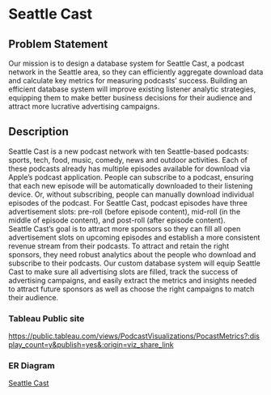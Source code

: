 # Seattle Cast

## Problem Statement
Our mission is to design a database system for Seattle Cast, a podcast network in the Seattle area, so they can efficiently aggregate download data and calculate key metrics for measuring podcasts’ success. Building an efficient database system will improve existing listener analytic strategies, equipping them to make better business decisions for their audience and attract more lucrative advertising campaigns. 

## Description
Seattle Cast is a new podcast network with ten Seattle-based podcasts: sports, tech, food, music, comedy, news and outdoor activities. Each of these podcasts already has multiple episodes available for download via Apple’s podcast application. People can subscribe to a podcast, ensuring that each new episode will be automatically downloaded to their listening device. Or, without subscribing, people can manually download individual episodes of the podcast. For Seattle Cast, podcast episodes have three advertisement slots: pre-roll (before episode content), mid-roll (in the middle of episode content), and post-roll (after episode content).   
Seattle Cast’s goal is to attract more sponsors so they can fill all open advertisement slots on upcoming episodes and establish a more consistent revenue stream from their podcasts. To attract and retain the right sponsors, they need robust analytics about the people who download and subscribe to their podcasts. Our custom database system will equip Seattle Cast to make sure all advertising slots are filled, track the success of advertising campaigns, and easily extract the metrics and insights needed to attract future sponsors as well as choose the right campaigns to match their audience. 

### Tableau Public site
https://public.tableau.com/views/PodcastVisualizations/PocastMetrics?:display_count=y&publish=yes&:origin=viz_share_link

### ER Diagram
[Seattle Cast](https://app.diagrams.net?lightbox=1&highlight=0000ff&edit=_blank&layers=1&nav=1#R7V1rc5u6Fv01mTn3QzKIhzEfnUfTniZtmrSnp%2FdLRzaKTYuRL%2BAm7q%2B%2FkpEwINk8bMAuZDJtkAHbWmtvbS32ls60q%2FnrrQ8Xs3tsI%2FdMVezXM%2B36TFVVzVTJf7RlxVp0YEQtU9%2BxozawaXhyfiPWqLDWpWOjIHViiLEbOot04wR7HpqEqTbo%2B%2FglfdozdtPvuoBTJDQ8TaArtn517HAWtQ5Vc9P%2BFjnTGX9nMLCiV%2BaQn8y%2BSTCDNn5JNGk3Z9qVj3EY%2FTV%2FvUIu7T3eL1%2Ffrb66dz8Ht39%2FCv4Hv1y%2B%2F%2Fzhn%2FPoZm%2FKXBJ%2FBR95YeVbmx9fv8zwYjRx%2Fqt9%2BDS7eo%2F%2Btc%2BBobEvF654jyGbdCA7xH44w1PsQfdm03rp46VnI3pfhRxtzrnDeEEaAWn8gcJwxdgAlyEmTbNw7rJXyffwV%2F%2By69cH3%2BjBhcEPr1%2BTL16v2FEQ%2BvhnjKNGWgp2DevCAC%2F9CdrVHzrjewj9KQp3nGkMoxNpbyWYxvr%2BFuE5Ip%2BcnOAjF4bOrzQdIWP1ND6PXTryfbhKnLDAjhcGiTs%2F0AZyArNQoA4YPZmBapqZpkHeBUPFSl5A%2Fog%2BAz9KfJlN05pbpXg2iN70F3SXrCsE4tkwmMWsgsEicgfPzittvPyF%2FNAhdn0Hx8h9wIETOtgjr49xGOJ54oSR60zpCyEl4yVkRxNCEORTDs3ggr7h%2FHVKXd7FdG67FwHBO%2BbXFXaxv%2F5ImqrpukHf%2Fdlx3UT7GE6GthbdLXIKSmky0s%2BLXndyh71qqkYKMu6RXjYOzeBts4QzixtldEsAXgFPRcnHM9%2BRPGMvZE4CqFkXYY%2Bo%2ByeHN4%2FYQ5%2FxPfRWa4ygH25emkPP%2FuihPZwKenXC9WUXujpkx9GV1tBkx5tL6UHyygfkO6RPKbUqcCDXIVlWQX%2FErTrXHyVIE6OYJE3cWM5xCY4mHmIZaQ0zQ8bou7Ordnis7I1MK3OjqG%2BEGx3Kdw2HR0z1Dbu%2FpcidR3UjQXRwoWjDtomuaQWJbppHRnQQM5u7Z60i00F8Jb9T1oFvofr2qOHgxmA1aQy%2FkY8LWIOU1cpuRm8sSDeHSRsCFwDkDhn0qGaD4BFTrkEMtWMzCC1DY31Q1SAMJX2nQda0ShvEljfSrUF6kDFTs6maomJuPLus6cC2UnXkyLVpboUgFUIZO62wrWAJAHBkNqMP0kGOVt1kQMZk9HpMRjfTkxJt2MQ8UtWOLxirQPyqc5UDGwwAelGLUYwjsxiB6GpVkxka6RsZA62QxRyO1MbxkZoTFJQjaJVY7NCBU0FKc6H3eBitqWkigsqDgJK1DdDsnHkgyn0P2J7AIPx%2BtQxCcn9fYHjw4sxd6MVUZq9QhkxmjmvfwRVe0i4npJ385EeXM%2Bw7v8n5kJN9zWlmCOogdcYTvZLd00cBOeeBsw5kmu7ha%2BrEO%2FLZ%2BafBrgsXgTNefz564Zz0puNdMiUykqrZt3mTFg6f1z8yXTJpvnqNYqJmpalxrnH6Jnk%2BkPF8qG6n9F5yIg9%2BdjrAjQ%2Fz8JolSQcXux1FSWp456TBADu9TzFtYyfLc11SFVdjSBAwDuNozvX0eJe5QWEvk3mSkL1P7cOmvs3JvCN%2FK%2B8%2BfCb%2F%2FvXm%2FX8ELhFTCQW5n7Eqq%2FQD235eG%2FQCThxveoeeKRj6puWR4UObMLHDZ3dN0plj28hbPy0LYQjHsTNjgTW5u3FJfkkfXtHR0iDvdkWOweaY%2FNLT%2FfAKe%2BSzQmfNRkS%2B4Aui3kgY8kvytoDTiGOrYi6Cn3d4DyGKsHwg6cE%2BMNiG2jbYosj4tBwHE98Z07hBuXo7evwL9EjvjbQ5bBlprpyLSC%2Fo491rGCLy6vXo883nd%2Fc3PeD7Ag4UvW3EgYD4I%2FrloBfS9s%2FoMTJtRemOcfOJgLv%2BkDVCrxUM8%2BuDXlS7H0kY602piX%2F8cnnXHQNvDHSj7cDNLKJt7ZraleybI5lisS8Zpyykry8u5g933qfuGZZWIGvr1FIfSqj0cUKanIf7Se%2FcHefqlNaxPasyMzKlmk3IKSy8Z6Sogd6wgqCJutMznITfr%2FGL52JoBwLbe5GyEZFymE2p0cVxLE6WSXHcqGsgA1qRPLDjEyljkhdIfq7gaXqZMo83ujjj6WXKUszdS6eUuonawl2giwkKXRcqq012KqAvES6bRl%2Bc4t4snADb6D1adRP9%2BuCWqJdNwy0%2BgeoVjZqNXCZhNg37vprGJrvmQgGZDBtLV%2FOmssWyj3d3eNsxXhbNslEdmSNcGKoV%2F2SyEcl9L3RLVfgPaFg50SXPK11n8jP46I3otDIaCXrfcGDfING4G%2FYNhsQVNFhQWzJdr4GCWl70nStz6QUdU2GPsxeQoovvE9fa1YRIcJ3JXLOKPtxQhjWxRBXn9iUjgVY0IaOg9R5JrPBH6UHiIxVRH%2BhIXFCOrSeUrSY%2BVnjzAc5pKgtPcdCNXgHYF%2BbW89TEGP%2Buh%2FngMLeepMbH9ATO13h81sG8tGoTudKIt5%2Blpolx3S2J4zqZfdoU6K3np2mimnszh47bUX%2FeFO6tp6hpkkd2eOlFn5Ijr%2FYpqQdHnteTtYa8cTAhX7mwrKT0Bi6UtYRTl45fuMj17Khm8OwKHsBn6qyLzuDPtUx6UFzC2NAc3hQneOwxb1%2Fe2rpKmCl91nRJXDFsNHXMPM3MMbNo4hjvzWPxMn%2BETshzvUUf09U8opK03U8vlHmI%2BoQksQyuTxGsB2uZaNgs1qK00PUEwdrAlkmHzYItkQ5hiD4%2B8wqDXkWsD32pjNgs%2FBJloc8Cqht2mZDYLOyikFgt3qfxPUivK1dlqd6USqEnZYrcqrk9JIri0wfWO%2FkrnapHNc9Iixkgq0EUnmcMc25Ud66iIkYkTwti1LgXMdoqfxMKIyUuzZK5tNoynYAihjLVnFrD5W%2Bc3fmpikrRDMRexijDGzEGYt6lz3fKc8h7KRhS%2F1Bb3rMixjwM5j4lpgbAZTJGw4CLz87eefYySD827dE%2BBNoyHaNhtCVpqzRcm4RdzmysWNhSngBSKaNhBojPPEk3EQJ0OeexOQLIRI2GCSA%2BxezTo5qAXpYg1TD04rNI5v0%2F4B7%2BmuGXZUk1Cz%2FPqDi9NKm4vwtscFFhG6U%2BVaoAebYuf%2FO9Vxnb3QlgWFFlrG8jAABOVGXkLC%2B%2B5c6x%2BJk%2FQ2WUFOL2GTSlmHtKYiMooCn3aB8G7faVRiBKyyM7WODwrJvlGfVh3b7OCERV%2BYlGcf1OAIfG%2BggkRSCKyjee3VWoKyoKFZBvX0sEEjH5YeR4X57o%2BN0vnVcT8O0rierBpCRh2bxYWKpDRwKFdSRwJCV3MeZG%2BpKTUY4MyegQFcAIjOkFo6Zq67QUJfgu6flbR9ZWW2ec5taRvD%2Fyd7Ptt46swbVIHmVma%2Bs6EnyU5OsJLcJliA8te0mwHqxbX4lrIIaVd8ibhrN33r3jBd2bU9QGdeurcQ1Epf8axTtGnvXZCHWi3%2F7KXANVhH9dUXkHl95k1gtHNYLf%2Bgpdg4Ou1xMnnjAFIT6hjvV6WJfk6gfHFu%2Bn01DMDLInIyaAIks9Fd2o8DfycZmdCtM8y1uTPX%2B5%2BM2UVeUbGMbFnFsnqyJR91rY3SoqiA0qELrW7QuFBYKsirtz6sP0nhMDoxinCVngKnEaGxq2fmBNSe8Ceq6yfMyNjUS3PKjFWGKcxaZPgt308lsj8puaEU1kmyLK87VqU98sMRorOSC3or5Zhb1cn6x1%2BLHYEvM5BGGmI6F7Sb6eUI6WJcZbDOQOlwvVBnfrSVqW%2BLDuLe6u0lptSl4e99YTtixJIgcM0RSnqoBBh2y8Kejbz9%2By9l7WtC01pvDk9djiv0xRUMUVh1pXY%2FiMO5nliScOdO%2BR7cAHH5G5VUCDhH6vhZqcR%2FspgKo8YhCg7sWFVorBztWCYn%2BNxWDqaeb2xNTOLwZTj0zt%2FyP0BaCKgUl6MtKR0aQsX08ouSe2nH6PvZqhbj23J45V%2Bn32aoa69dweINl3rd9qr8RMoALo7af0AE0VUO9326sd99azeYBk47V%2BRakmoG99yz2gnezOa3F%2F55eC8XnIsczuTm9JoavR9Fb9%2B9tA%2FXJrToMfn6bK5eRcDAeDaPGH4EwduNR0xmTkGEw3RiQ6jwSTcv0IaxKkGWpwzgS6I%2FbCnPiMdX7Wy8wJ0RPxL%2FQ9X3y4WPuRJRnR7BTXBIstKuxsVXHMgZmCxlREJy8zdD4C72PoUqxED%2B%2FQbPwZmY6TzlCV8apjCGlGWmMBQzHolgmxtSEkyrATKoquqya6hYyedmtDSXFjo7Yjqp9r27HZ1kGx%2FXTc5wEtu1uCJYlsZRmltSEnalMctK4ZFdB5uLQj9mzUqiQrzAXLMS0gGqOABvEkzoIh%2FVOBnr2Oun456KVzwKmZKO9c1Q3RrMxGodsSTcT42Rv87Ax%2BHY02lAyIQBIQNgyimP0ZgRjF8N3ESc88fdX5bjutDWGStZkm8dbWSmI4UyD9%2BlsqA%2F5s1AYZ65Im5GuNoibGjNtQo6WyiK%2BnouDnk0ByrcbRMt%2BaBz%2BQmQtouuTRiNoosuIz7RgqNtBt0Fw71DFyvKlsvrDGebJtn%2FrjALq%2BsMZIF23FmcspmzXqQXZLaaIugJBfA5jurs05dxgvGG4%2FUBiumMAMlyHeJqCelSpPjNjwlfWWJhVO96osBDoL8%2FJLC6PzcuXVcrpp2fI8kK3L0thiYVvTY7IX8EWMKtbzkUMf4zB5OjGp2T3xBfSM%2FwM%3D)

